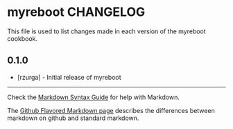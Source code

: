 myreboot CHANGELOG
==================

This file is used to list changes made in each version of the myreboot cookbook.

0.1.0
-----
- [rzurga] - Initial release of myreboot

- - -
Check the [Markdown Syntax Guide](http://daringfireball.net/projects/markdown/syntax) for help with Markdown.

The [Github Flavored Markdown page](http://github.github.com/github-flavored-markdown/) describes the differences between markdown on github and standard markdown.
